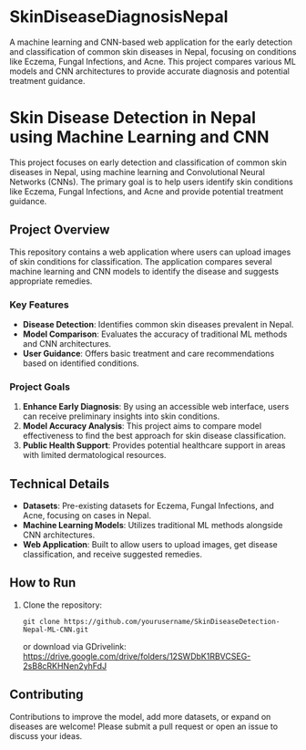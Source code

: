 # SkinDiseaseDiagnosisNepal
A machine learning and CNN-based web application for the early detection and classification of common skin diseases in Nepal, focusing on conditions like Eczema, Fungal Infections, and Acne. This project compares various ML models and CNN architectures to provide accurate diagnosis and potential treatment guidance.

# Skin Disease Detection in Nepal using Machine Learning and CNN

This project focuses on early detection and classification of common skin diseases in Nepal, using machine learning and Convolutional Neural Networks (CNNs). The primary goal is to help users identify skin conditions like Eczema, Fungal Infections, and Acne and provide potential treatment guidance.

## Project Overview

This repository contains a web application where users can upload images of skin conditions for classification. The application compares several machine learning and CNN models to identify the disease and suggests appropriate remedies. 

### Key Features

- **Disease Detection**: Identifies common skin diseases prevalent in Nepal.
- **Model Comparison**: Evaluates the accuracy of traditional ML methods and CNN architectures.
- **User Guidance**: Offers basic treatment and care recommendations based on identified conditions.

### Project Goals

1. **Enhance Early Diagnosis**: By using an accessible web interface, users can receive preliminary insights into skin conditions.
2. **Model Accuracy Analysis**: This project aims to compare model effectiveness to find the best approach for skin disease classification.
3. **Public Health Support**: Provides potential healthcare support in areas with limited dermatological resources.

## Technical Details

- **Datasets**: Pre-existing datasets for Eczema, Fungal Infections, and Acne, focusing on cases in Nepal.
- **Machine Learning Models**: Utilizes traditional ML methods alongside CNN architectures.
- **Web Application**: Built to allow users to upload images, get disease classification, and receive suggested remedies.

## How to Run

1. Clone the repository:
   ```
   git clone https://github.com/yourusername/SkinDiseaseDetection-Nepal-ML-CNN.git
   ```

   or download via GDrivelink: https://drive.google.com/drive/folders/12SWDbK1RBVCSEG-2sB8cRKHNen2yhFdJ
## Contributing

Contributions to improve the model, add more datasets, or expand on diseases are welcome! Please submit a pull request or open an issue to discuss your ideas.
